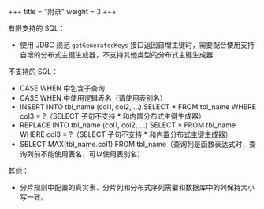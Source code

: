 +++
title = "附录"
weight = 3
+++

有限支持的 SQL：

- 使用 JDBC 规范 `getGeneratedKeys` 接口返回自增主键时，需要配合使用支持自增的分布式主键生成器，不支持其他类型的分布式主键生成器

不支持的 SQL：

- CASE WHEN 中包含子查询
- CASE WHEN 中使用逻辑表名（请使用表别名）
- INSERT INTO tbl_name (col1, col2, …) SELECT * FROM tbl_name WHERE col3 = ?（SELECT 子句不支持 * 和内置分布式主键生成器）
- REPLACE INTO tbl_name (col1, col2, …) SELECT * FROM tbl_name WHERE col3 = ?（SELECT 子句不支持 * 和内置分布式主键生成器）
- SELECT MAX(tbl_name.col1) FROM tbl_name（查询列是函数表达式时，查询列前不能使用表名，可以使用表别名）

其他：

- 分片规则中配置的真实表、分片列和分布式序列需要和数据库中的列保持大小写一致。
